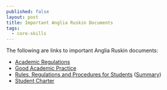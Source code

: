 ```yaml
---
published: false
layout: post
title: Important Anglia Ruskin Documents
tags:
  - core-skills
---
```

The following are links to important Anglia Ruskin documents:

<ul>
<li><a href="http://web.anglia.ac.uk/anet/academic/public/academic_regs.pdf">Academic Regulations</a></li>
<li><a href="http://anglia.libguides.com/GAP">Good Academic Practice</a></li>
<li><a href="http://web.anglia.ac.uk/anet/staff/sec_clerk/RulesandRegs19thEditionJULY2016.pdf">Rules, Regulations and Procedures for Students</a> (<a href="http://web.anglia.ac.uk/anet/student_services/public/Rules-Regulations-V2.0-2015-WEB.pdf">Summary</a>)</li>
<li><a href="http://web.anglia.ac.uk/anet/student_services/public/student-charter.pdf">Student Charter</a></li>
    </ul>
